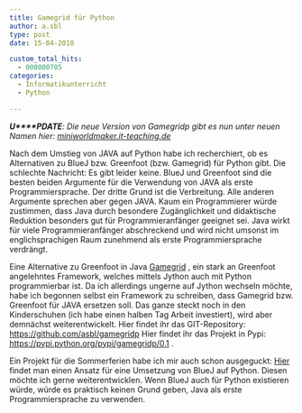 ```yaml
---
title: Gamegrid für Python
author: a.sbl
type: post
date: 15-04-2018

custom_total_hits:
  - 000000705
categories:
  - Informatikunterricht
  - Python

---
```

_**U****PDATE**: Die neue Version von Gamegridp gibt es nun unter neuen Namen hier: [miniworldmaker.it-teaching.de][1]_

Nach dem Umstieg von JAVA auf Python habe ich recherchiert, ob es Alternativen zu BlueJ bzw. Greenfoot (bzw. Gamegrid) für Python gibt. Die schlechte Nachricht: Es gibt leider keine. BlueJ und Greenfoot sind die besten beiden Argumente für die Verwendung von JAVA als erste Programmiersprache. Der dritte Grund ist die Verbreitung. Alle anderen Argumente sprechen aber gegen JAVA. Kaum ein Programmierer würde zustimmen, dass Java durch besondere Zugänglichkeit und didaktische Reduktion besonders gut für Programmieranfänger geeignet sei. Java wirkt für viele Programmieranfänger abschreckend und wird nicht umsonst im englichsprachigen Raum zunehmend als erste Programmiersprache verdrängt.

Eine Alternative zu Greenfoot in Java [Gamegrid][2] , ein stark an Greenfoot angelehntes Framework, welches mittels Jython auch mit Python programmierbar ist. Da ich allerdings ungerne auf Jython wechseln möchte, habe ich begonnen selbst ein Framework zu schreiben, dass Gamegrid bzw. Greenfoot für JAVA ersetzen soll. Das ganze steckt noch in den Kinderschuhen (ich habe einen halben Tag Arbeit investiert), wird aber demnächst weiterentwickelt. Hier findet ihr das GIT-Repository: <https://github.com/asbl/gamegridp> Hier findet ihr das Projekt in Pypi: <https://pypi.python.org/pypi/gamegridp/0.1> .

Ein Projekt für die Sommerferien habe ich mir auch schon ausgeguckt: [Hier][3] findet man einen Ansatz für eine Umsetzung von BlueJ auf Python. Diesen möchte ich gerne weiterentwicklen. Wenn BlueJ auch für Python existieren würde, würde es praktisch keinen Grund geben, Java als erste Programmiersprache zu verwenden.

 [1]: https://miniworldmaker.it-teaching.de
 [2]: http://www.tigerjython.ch/index.php?inhalt_links=navigation.inc.php&inhalt_mitte=gamegrid/gamegrid.inc.php
 [3]: https://github.com/X-Scapin/BlueP